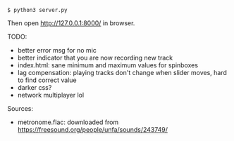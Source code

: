 ```
$ python3 server.py
```

Then open http://127.0.0.1:8000/ in browser.

TODO:
- better error msg for no mic
- better indicator that you are now recording new track
- index.html: sane minimum and maximum values for spinboxes
- lag compensation: playing tracks don't change when slider moves, hard to find correct value
- darker css?
- network multiplayer lol

Sources:
- metronome.flac: downloaded from https://freesound.org/people/unfa/sounds/243749/
